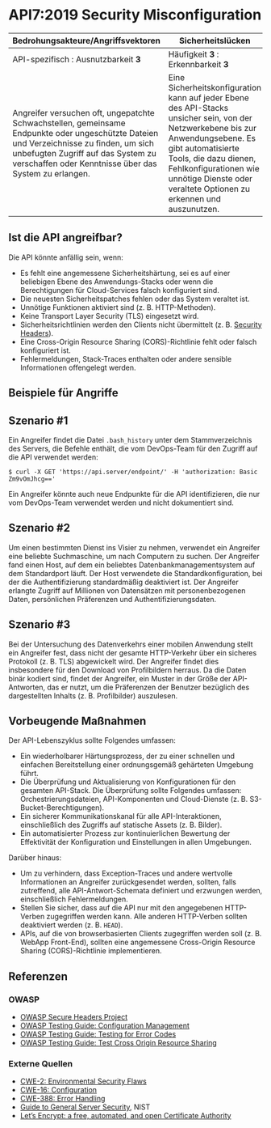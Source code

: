 API7:2019 Security Misconfiguration
===================================

| Bedrohungsakteure/Angriffsvektoren | Sicherheitslücken | Auswirkungen |
| - | - | - |
| API-spezifisch : Ausnutzbarkeit **3** | Häufigkeit **3** : Erkennbarkeit **3** | Komplexität **2** : Unternehmensspezifisch |
| Angreifer versuchen oft, ungepatchte Schwachstellen, gemeinsame Endpunkte oder ungeschützte Dateien und Verzeichnisse zu finden, um sich unbefugten Zugriff auf das System zu verschaffen oder Kenntnisse über das System zu erlangen. | Eine Sicherheitskonfiguration kann auf jeder Ebene des API-Stacks unsicher sein, von der Netzwerkebene bis zur Anwendungsebene. Es gibt automatisierte Tools, die dazu dienen, Fehlkonfigurationen wie unnötige Dienste oder veraltete Optionen zu erkennen und auszunutzen. | Unsichere Sicherheitskonfigurationen können nicht nur sensible Benutzerdaten, sondern auch Systemdetails preisgeben, die zu einer vollständigen Kompromittierung des Servers führen können. |

## Ist die API angreifbar?

Die API könnte anfällig sein, wenn:

* Es fehlt eine angemessene Sicherheitshärtung, sei es auf einer beliebigen Ebene des Anwendungs-Stacks oder wenn die Berechtigungen für Cloud-Services falsch konfiguriert sind.
* Die neuesten Sicherheitspatches fehlen oder das System veraltet ist.
* Unnötige Funktionen aktiviert sind (z. B. HTTP-Methoden).
* Keine Transport Layer Security (TLS) eingesetzt wird.
* Sicherheitsrichtlinien werden den Clients nicht übermittelt (z. B. [Security Headers][1]).
* Eine Cross-Origin Resource Sharing (CORS)-Richtlinie fehlt oder falsch konfiguriert ist.
* Fehlermeldungen, Stack-Traces enthalten oder andere sensible Informationen offengelegt werden.

## Beispiele für Angriffe

## Szenario #1

Ein Angreifer findet die Datei `.bash_history` unter dem Stammverzeichnis des Servers, die Befehle enthält, die vom DevOps-Team für den Zugriff auf die API verwendet werden:

```
$ curl -X GET 'https://api.server/endpoint/' -H 'authorization: Basic Zm9vOmJhcg=='
```
Ein Angreifer könnte auch neue Endpunkte für die API identifizieren, die nur vom
DevOps-Team verwendet werden und nicht dokumentiert sind.

## Szenario #2

Um einen bestimmten Dienst ins Visier zu nehmen, verwendet ein Angreifer eine beliebte Suchmaschine, um nach Computern zu suchen. Der Angreifer fand einen Host, auf dem ein beliebtes Datenbankmanagementsystem auf dem Standardport läuft. Der Host verwendete die Standardkonfiguration, bei der die Authentifizierung standardmäßig deaktiviert ist. Der Angreifer erlangte Zugriff auf Millionen von Datensätzen mit personenbezogenen Daten, persönlichen Präferenzen und Authentifizierungsdaten.

## Szenario #3

Bei der Untersuchung des Datenverkehrs einer mobilen Anwendung stellt ein Angreifer fest, dass nicht der gesamte HTTP-Verkehr über ein sicheres Protokoll (z. B. TLS) abgewickelt wird. Der Angreifer findet dies insbesondere für den Download von Profilbildern herraus. Da die Daten binär kodiert sind, findet der Angreifer, ein Muster in der Größe der API-Antworten, das er nutzt, um die Präferenzen der Benutzer bezüglich des dargestellten Inhalts (z. B. Profilbilder) auszulesen.

## Vorbeugende Maßnahmen

Der API-Lebenszyklus sollte Folgendes umfassen:

* Ein wiederholbarer Härtungsprozess, der zu einer schnellen und einfachen Bereitstellung einer ordnungsgemäß gehärteten Umgebung führt.
* Die Überprüfung und Aktualisierung von Konfigurationen für den gesamten API-Stack. Die Überprüfung sollte Folgendes umfassen: Orchestrierungsdateien, API-Komponenten und Cloud-Dienste (z. B. S3-Bucket-Berechtigungen).
* Ein sicherer Kommunikationskanal für alle API-Interaktionen, einschließlich des Zugriffs auf statische Assets (z. B. Bilder).
* Ein automatisierter Prozess zur kontinuierlichen Bewertung der Effektivität der Konfiguration und Einstellungen in allen Umgebungen.

Darüber hinaus:

* Um zu verhindern, dass Exception-Traces und andere wertvolle Informationen an Angreifer zurückgesendet werden, sollten, falls zutreffend, alle API-Antwort-Schemata definiert und erzwungen werden, einschließlich Fehlermeldungen.
* Stellen Sie sicher, dass auf die API nur mit den angegebenen HTTP-Verben zugegriffen werden kann. Alle anderen HTTP-Verben sollten deaktiviert werden (z. B. `HEAD`).
* APIs, auf die von browserbasierten Clients zugegriffen werden soll (z. B. WebApp Front-End), sollten eine angemessene Cross-Origin Resource Sharing (CORS)-Richtlinie implementieren.

## Referenzen

### OWASP

* [OWASP Secure Headers Project][1]
* [OWASP Testing Guide: Configuration Management][2]
* [OWASP Testing Guide: Testing for Error Codes][3]
* [OWASP Testing Guide: Test Cross Origin Resource Sharing][9]

### Externe Quellen

* [CWE-2: Environmental Security Flaws][4]
* [CWE-16: Configuration][5]
* [CWE-388: Error Handling][6]
* [Guide to General Server Security][7], NIST
* [Let’s Encrypt: a free, automated, and open Certificate Authority][8]

[1]: https://www.owasp.org/index.php/OWASP_Secure_Headers_Project
[2]: https://www.owasp.org/index.php/Testing_for_configuration_management
[3]: https://www.owasp.org/index.php/Testing_for_Error_Code_(OTG-ERR-001)
[4]: https://cwe.mitre.org/data/definitions/2.html
[5]: https://cwe.mitre.org/data/definitions/16.html
[6]: https://cwe.mitre.org/data/definitions/388.html
[7]: https://csrc.nist.gov/publications/detail/sp/800-123/final
[8]: https://letsencrypt.org/
[9]: https://www.owasp.org/index.php/Test_Cross_Origin_Resource_Sharing_(OTG-CLIENT-007)

